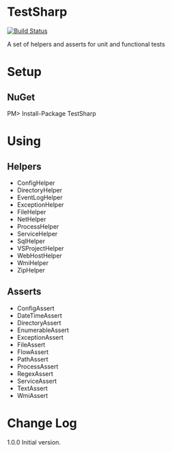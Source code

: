 TestSharp
=========
[![Build Status](https://travis-ci.org/giacomelli/TestSharp.png?branch=master)](https://travis-ci.org/giacomelli/TestSharp)

A set of helpers and asserts for unit and functional tests

Setup
=========

NuGet
------
PM> Install-Package TestSharp

Using
=========
Helpers
------
- ConfigHelper
- DirectoryHelper
- EventLogHelper
- ExceptionHelper
- FileHelper
- NetHelper
- ProcessHelper
- ServiceHelper
- SqlHelper
- VSProjectHelper
- WebHostHelper
- WmiHelper
- ZipHelper


Asserts
------
- ConfigAssert
- DateTimeAssert
- DirectoryAssert
- EnumerableAssert
- ExceptionAssert
- FileAssert
- FlowAssert
- PathAssert
- ProcessAssert
- RegexAssert
- ServiceAssert
- TextAssert
- WmiAssert


Change Log
======
1.0.0 Initial version.
